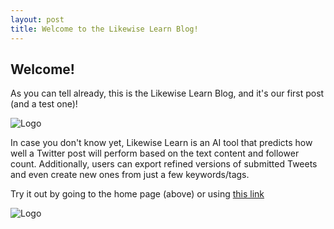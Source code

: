```yaml
---
layout: post
title: Welcome to the Likewise Learn Blog!
---
```


## Welcome!
As you can tell already, this is the Likewise Learn Blog, and it's our first post (and a test one)!

![Logo](https://likewise-learn.web.app/assets/Branding1-2208ccf7.png)

In case you don't know yet, Likewise Learn is an AI tool that predicts how well a Twitter post will perform based on the text content and follower count. Additionally, users can export refined versions of submitted Tweets and even create new ones from just a few keywords/tags.

Try it out by going to the home page (above) or using [this link](https://likewise-learn.web.app)

![Logo](https://likewise-learn.web.app/assets/LikewiseBG-a49af4bc.png)